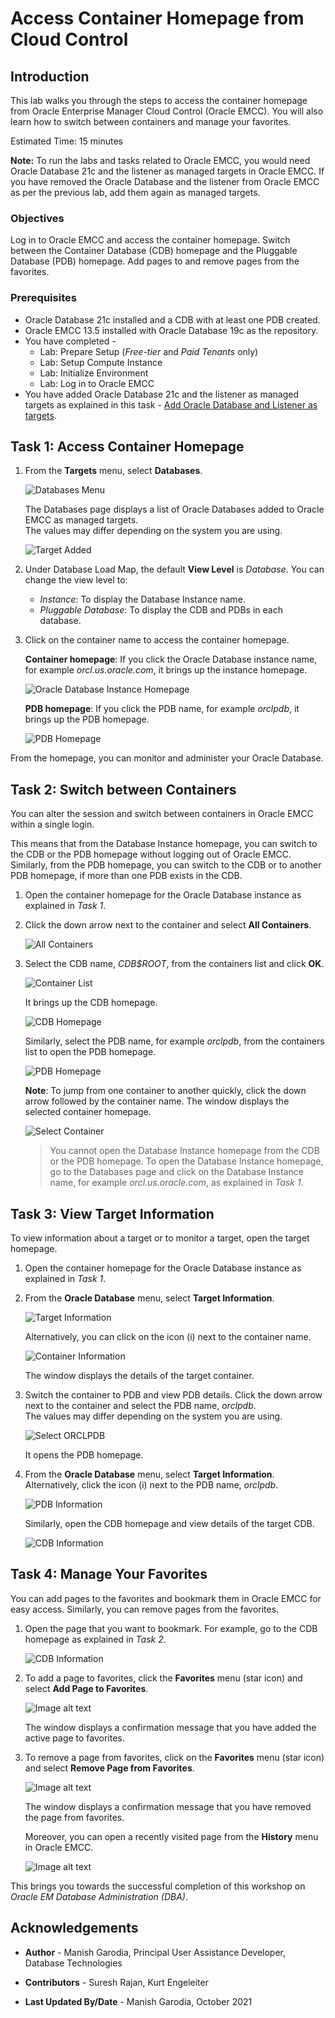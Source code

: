 # Access Container Homepage from Cloud Control

## Introduction

This lab walks you through the steps to access the container homepage from Oracle Enterprise Manager Cloud Control (Oracle EMCC). You will also learn how to switch between containers and manage your favorites.

Estimated Time: 15 minutes

**Note:** To run the labs and tasks related to Oracle EMCC, you would need Oracle Database 21c and the listener as managed targets in Oracle EMCC. If you have removed the Oracle Database and the listener from Oracle EMCC as per the previous lab, add them again as managed targets. 

### Objectives

Log in to Oracle EMCC and access the container homepage. Switch between the Container Database (CDB) homepage and the Pluggable Database (PDB) homepage. Add pages to and remove pages from the favorites.

### Prerequisites

 - Oracle Database 21c installed and a CDB with at least one PDB created.
 - Oracle EMCC 13.5 installed with Oracle Database 19c as the repository.
 - You have completed -
    - Lab: Prepare Setup (*Free-tier* and *Paid Tenants* only)
    - Lab: Setup Compute Instance
    - Lab: Initialize Environment
    - Lab: Log in to Oracle EMCC
 - You have added Oracle Database 21c and the listener as managed targets as explained in this task - [Add Oracle Database and Listener as targets](?lab=manage-targets#Task2:AddOracleDatabaseandListenerastargets).

## Task 1: Access Container Homepage

1.  From the **Targets** menu, select **Databases**.

    ![Databases Menu](images/emcc-target-005-dbmenu.png)

    The Databases page displays a list of Oracle Databases added to Oracle EMCC as managed targets.   
	The values may differ depending on the system you are using.  

    ![Target Added](images/emcc-target-014-dbhome.png)

<!-- EMCC UI changed
2.  On the Databases page, select the Oracle Database name, for example *orcl.us.oracle.com*, and go to **View** > **Expand All Below**. 

    ![Databases Expand All](images/emcc-dbhome-001-expandall.png)

    Alternatively, click on the expand/collapse arrow next to the Oracle Database name. The list displays the database instance and the PDBs for each Oracle Database on the host.

    ![Databases List](images/emcc-dbhome-002-dblist.png)-->

2.  Under Database Load Map, the default **View Level** is *Database*. 
	You can change the view level to: 
	 - *Instance*: To display the Database Instance name.
	 - *Pluggable Database*: To display the CDB and PDBs in each database. 

3.  Click on the container name to access the container homepage.

    **Container homepage**: If you click the Oracle Database instance name, for example *orcl.us.oracle.com*, it brings up the instance homepage.

    ![Oracle Database Instance Homepage](images/emcc-dbhome-003-instancehome.png)

    **PDB homepage**: If you click the PDB name, for example *orclpdb*, it brings up the PDB homepage.

    ![PDB Homepage](images/emcc-dbhome-004-pdbhome.png)

From the homepage, you can monitor and administer your Oracle Database.

## Task 2: Switch between Containers

You can alter the session and switch between containers in Oracle EMCC within a single login.

This means that from the Database Instance homepage, you can switch to the CDB or the PDB homepage without logging out of Oracle EMCC. Similarly, from the PDB homepage, you can switch to the CDB or to another PDB homepage, if more than one PDB exists in the CDB.

1.  Open the container homepage for the Oracle Database instance as explained in *Task 1*.   

2.  Click the down arrow next to the container and select **All Containers**.

    ![All Containers](images/emcc-dbhome-005-allcontainers.png)

3.  Select the CDB name, *CDB$ROOT*, from the containers list and click **OK**.  

    ![Container List](images/emcc-dbhome-006-containerlistcdb.png)

    It brings up the CDB homepage. 

    ![CDB Homepage](images/emcc-dbhome-007-cdbhome.png)

    Similarly, select the PDB name, for example *orclpdb*, from the containers list to open the PDB homepage.

    ![PDB Homepage](images/emcc-dbhome-004-pdbhome.png)

    **Note**: To jump from one container to another quickly, click the down arrow followed by the container name. The window displays the selected container homepage.

    ![Select Container](images/emcc-dbhome-008-selectcontainer.png)

	> You cannot open the Database Instance homepage from the CDB or the PDB homepage. To open the Database Instance homepage, go to the Databases page and click on the Database Instance name, for example *orcl.us.oracle.com*, as explained in *Task 1*. 

## Task 3: View Target Information

To view information about a target or to monitor a target, open the target homepage. 

1.  Open the container homepage for the Oracle Database instance as explained in *Task 1*.   

2.  From the **Oracle Database** menu, select **Target Information**. 

    ![Target Information](images/emcc-dbhome-009-targetinfo.png)

    Alternatively, you can click on the icon (i) next to the container name.

    ![Container Information](images/emcc-dbhome-010-containerinfo.png)

    The window displays the details of the target container.   

3.  Switch the container to PDB and view PDB details. Click the down arrow next to the container and select the PDB name, *orclpdb*.  
    The values may differ depending on the system you are using.

    ![Select ORCLPDB](images/emcc-dbhome-011-selectpdb.png)

    It opens the PDB homepage.  

4.  From the **Oracle Database** menu, select **Target Information**.  
    Alternatively, click the icon (i) next to the PDB name, *orclpdb*.

    ![PDB Information](images/emcc-dbhome-012-pdbinfo.png)

    Similarly, open the CDB homepage and view details of the target CDB.

    ![CDB Information](images/emcc-dbhome-013-cdbinfo.png)

## Task 4: Manage Your Favorites

You can add pages to the favorites and bookmark them in Oracle EMCC for easy access. Similarly, you can remove pages from the favorites.

1.  Open the page that you want to bookmark. For example, go to the CDB homepage as explained in *Task 2*.

    ![CDB Information](images/emcc-dbhome-007-cdbhome.png)

2.  To add a page to favorites, click the **Favorites** menu (star icon) and select **Add Page to Favorites**.

    ![Image alt text](images/emcc-dbhome-014-favoriteadd.png)

    The window displays a confirmation message that you have added the active page to favorites.   

3.  To remove a page from favorites, click on the **Favorites** menu (star icon) and select **Remove Page from Favorites**.

    ![Image alt text](images/emcc-dbhome-015-favoriteremove.png)

    The window displays a confirmation message that you have removed the page from favorites.

    Moreover, you can open a recently visited page from the **History** menu in Oracle EMCC. 

    ![Image alt text](images/emcc-dbhome-016-history.png)

This brings you towards the successful completion of this workshop on *Oracle EM Database Administration (DBA)*.

## Acknowledgements

-   **Author** - Manish Garodia, Principal User Assistance Developer, Database Technologies

-   **Contributors** - Suresh Rajan, Kurt Engeleiter

-   **Last Updated By/Date** - Manish Garodia, October 2021
